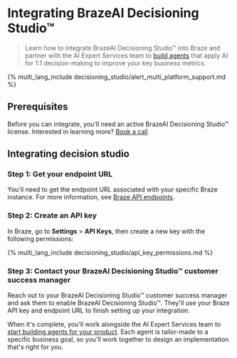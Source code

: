 # Integrating BrazeAI Decisioning Studio™

> Learn how to integrate BrazeAI Decisioning Studio™ into Braze and partner with the AI Expert Services team to [build agents]({{site.baseurl}}/user_guide/brazeai/decisioning_studio/building_agents) that apply AI for 1:1 decision-making to improve your key business metrics.

{% multi_lang_include decisioning_studio/alert_multi_platform_support.md %}

## Prerequisites

Before you can integrate, you'll need an active BrazeAI Decisioning Studio™ license. Interested in learning more? [Book a call](https://offerfit.ai/book-now)

## Integrating decision studio

### Step 1: Get your endpoint URL

You'll need to get the endpoint URL associated with your specific Braze instance. For more information, see [Braze API endpoints]({{site.baseurl}}/developer_guide/rest_api/basics/#endpoints).

### Step 2: Create an API key

In Braze, go to **Settings** > **API Keys**, then create a new key with the following permissions:

{% multi_lang_include decisioning_studio/api_key_permissions.md %}

### Step 3: Contact your BrazeAI Decisioning Studio™ customer success manager

Reach out to your BrazeAI Decisioning Studio™ customer success manager and ask them to enable BrazeAI Decisioning Studio™. They'll use your Braze API key and endpoint URL to finish setting up your integration.

When it's complete, you'll work alongside the AI Expert Services team to [start building agents for your product]({{site.baseurl}}/user_guide/brazeai/decisioning_studio/building_agents). Each agent is tailor-made to a specific business goal, so you'll work together to design an implementation that's right for you.
